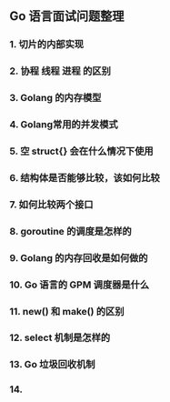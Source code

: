 ## Go 语言面试问题整理

### 1. 切片的内部实现

### 2. 协程 线程 进程 的区别

### 3. Golang 的内存模型

### 4. Golang常用的并发模式

### 5. 空 struct{} 会在什么情况下使用

### 6. 结构体是否能够比较，该如何比较

### 7. 如何比较两个接口

### 8. goroutine 的调度是怎样的

### 9. Golang 的内存回收是如何做的

### 10. Go 语言的 GPM 调度器是什么

### 11. new() 和 make() 的区别

### 12. select 机制是怎样的

### 13. Go 垃圾回收机制

### 14. 